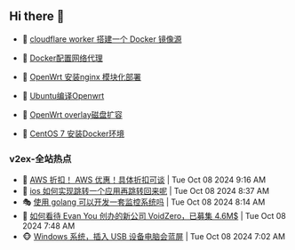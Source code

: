 ## Hi there 👋

<!--
**dkyg666/dkyg666** is a ✨ _special_ ✨ repository because its `README.md` (this file) appears on your GitHub profile.

Here are some ideas to get you started:

- 🔭 I’m currently working on ...
- 🌱 I’m currently learning ...
- 👯 I’m looking to collaborate on ...
- 🤔 I’m looking for help with ...
- 💬 Ask me about ...
- 📫 How to reach me: ...
- 😄 Pronouns: ...
- ⚡ Fun fact: ...
-->

<!-- BLOG-POST-LIST:START -->
- 🦩 [cloudflare worker 搭建一个 Docker 镜像源](http://blog.1996099.xyz/archives/cloudflare-worker-da-jian-yi-ge-docker-jing-xiang-zhan) 

- 🚦 [Docker配置网络代理](http://blog.1996099.xyz/archives/dockerpei-zhi-wang-luo-dai-li) 

- 🫶 [OpenWrt 安装nginx 模块化部署](http://blog.1996099.xyz/archives/openwrt-an-zhuang-nginx-mo-kuai-hua-bu-shu) 

- 🦄 [Ubuntu编译Openwrt](http://blog.1996099.xyz/archives/ubuntuzi-bian-yi-openwrt) 

- 🐻 [OpenWrt overlay磁盘扩容](http://blog.1996099.xyz/archives/openwrt-overlay) 

- 🤖 [CentOS 7 安装Docker环境](http://blog.1996099.xyz/archives/centos-docker) 
<!-- BLOG-POST-LIST:END -->

### v2ex-全站热点
<!-- v2ex:START -->
- 🥸 [AWS 折扣！ AWS 优惠！具体折扣可谈](https://www.v2ex.com/t/1078320#reply0) | Tue Oct 08 2024 9:16 AM
- 🤗 [ios 如何实现跳转一个应用再跳转回来呢](https://www.v2ex.com/t/1078308#reply11) | Tue Oct 08 2024 8:37 AM
- 🎭 [使用 golang 可以开发一套监控系统吗](https://www.v2ex.com/t/1078298#reply22) | Tue Oct 08 2024 8:14 AM
- 🥷 [如何看待 Evan You 创办的新公司 VoidZero，已募集 4.6M$](https://www.v2ex.com/t/1078290#reply5) | Tue Oct 08 2024 7:48 AM
- 🐵 [Windows 系统，插入 USB 设备电脑会蓝屏](https://www.v2ex.com/t/1078271#reply15) | Tue Oct 08 2024 7:02 AM<!-- v2ex:END -->

